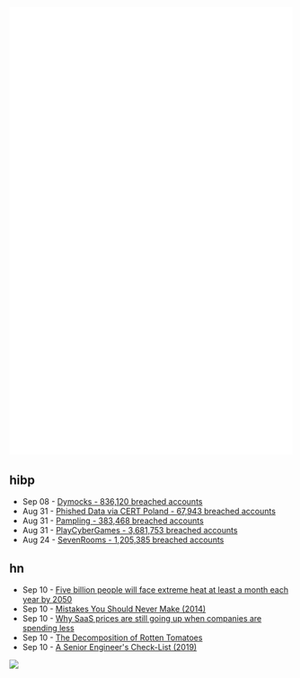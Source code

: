 ![Metrics](https://raw.githubusercontent.com/phixion/phixion/master/metrics.svg)

## hibp

<!--
for https://github.com/phixion/phixion/blob/main/.github/workflows/feeds.yml
-->
<!--START_SECTION:haveibeenpwnd-->
- Sep 08 - [Dymocks - 836,120 breached accounts](https://haveibeenpwned.com/PwnedWebsites#Dymocks)
- Aug 31 - [Phished Data via CERT Poland - 67,943 breached accounts](https://haveibeenpwned.com/PwnedWebsites#CERTPolandPhish)
- Aug 31 - [Pampling - 383,468 breached accounts](https://haveibeenpwned.com/PwnedWebsites#Pampling)
- Aug 31 - [PlayCyberGames - 3,681,753 breached accounts](https://haveibeenpwned.com/PwnedWebsites#PlayCyberGames)
- Aug 24 - [SevenRooms - 1,205,385 breached accounts](https://haveibeenpwned.com/PwnedWebsites#SevenRooms)
<!--END_SECTION:haveibeenpwnd-->

## hn

<!--
for https://github.com/phixion/phixion/blob/main/.github/workflows/feeds.yml
-->
<!--START_SECTION:hn-->
- Sep 10 - [Five billion people will face extreme heat at least a month each year by 2050](https://www.washingtonpost.com/climate-environment/interactive/2023/extreme-heat-wet-bulb-globe-temperature/)
- Sep 10 - [Mistakes You Should Never Make (2014)](https://web.archive.org/web/20140803073308/http://sethbannon.com/mistakes-you-should-never-make)
- Sep 10 - [Why SaaS prices are still going up when companies are spending less](https://www.vendr.com/blog/price-hikes-continue)
- Sep 10 - [The Decomposition of Rotten Tomatoes](https://longreads.com/2023/09/07/the-decomposition-of-rotten-tomatoes/)
- Sep 10 - [A Senior Engineer's Check-List (2019)](https://littleblah.com/post/2019-09-01-senior-engineer-checklist/)
<!--END_SECTION:hn-->

<!--
for https://yhype.me
-->
![](https://hit.yhype.me/github/profile?user_id=13013670)

